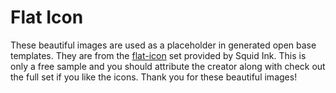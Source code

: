 # Flat Icon

These beautiful images are used as a placeholder in generated open base templates. They are from the [flat-icon](http://thesquid.ink/flat-icons/) set provided by Squid Ink. This
is only a free sample and you should attribute the creator along with 
check out the full set if you like the icons. Thank you for these beautiful images!
